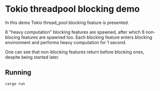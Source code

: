 # Tokio threadpool blocking demo

In this demo Tokio thread_pool blocking feature is presented.

8 "heavy computation" blocking features are spawned, after which 8 non-blocing features are spawned too.
Each blocking feature enters blocking environment and performs heavy computation for 1 second.

One can see that non-blocking features return before blocking ones, despite being started later.

## Running
`cargo run`